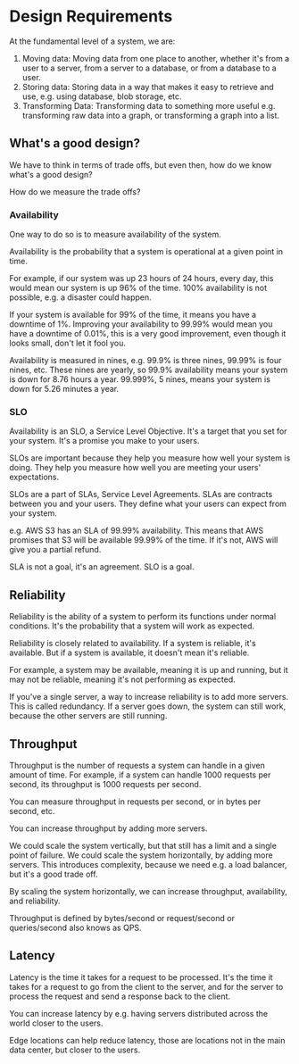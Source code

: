# Design Requirements

At the fundamental level of a system, we are:

1. Moving data: Moving data from one place to another, whether it's from a user to a server, from a server to a database, or from a database to a user.
2. Storing data: Storing data in a way that makes it easy to retrieve and use, e.g. using database, blob storage, etc.
3. Transforming Data: Transforming data to something more useful e.g. transforming raw data into a graph, or transforming a graph into a list.

## What's a good design?

We have to think in terms of trade offs, but even then, how do we know what's a good design?

How do we measure the trade offs?

### Availability

One way to do so is to measure availability of the system.

Availability is the probability that a system is operational at a given point in time.

For example, if our system was up 23 hours of 24 hours, every day, this would mean our system is up 96% of the time. 100% availability is not possible, e.g. a disaster could happen.

If your system is available for 99% of the time, it means you have a downtime of 1%. Improving your availability to 99.99% would mean you have a downtime of 0.01%, this is a very good improvement, even though it looks small, don't let it fool you.

Availability is measured in nines, e.g. 99.9% is three nines, 99.99% is four nines, etc. These nines are yearly, so 99.9% availability means your system is down for 8.76 hours a year. 99.999%, 5 nines, means your system is down for 5.26 minutes a year.

### SLO

Availability is an SLO, a Service Level Objective. It's a target that you set for your system. It's a promise you make to your users.

SLOs are important because they help you measure how well your system is doing. They help you measure how well you are meeting your users' expectations.

SLOs are a part of SLAs, Service Level Agreements. SLAs are contracts between you and your users. They define what your users can expect from your system.

e.g. AWS S3 has an SLA of 99.99% availability. This means that AWS promises that S3 will be available 99.99% of the time. If it's not, AWS will give you a partial refund.

SLA is not a goal, it's an agreement. SLO is a goal.

## Reliability

Reliability is the ability of a system to perform its functions under normal conditions. It's the probability that a system will work as expected.

Reliability is closely related to availability. If a system is reliable, it's available. But if a system is available, it doesn't mean it's reliable.

For example, a system may be available, meaning it is up and running, but it may not be reliable, meaning it's not performing as expected.

If you've a single server, a way to increase reliability is to add more servers. This is called redundancy. If a server goes down, the system can still work, because the other servers are still running.

## Throughput

Throughput is the number of requests a system can handle in a given amount of time. For example, if a system can handle 1000 requests per second, its throughput is 1000 requests per second.

You can measure throughput in requests per second, or in bytes per second, etc.

You can increase throughput by adding more servers.

We could scale the system vertically, but that still has a limit and a single point of failure. We could scale the system horizontally, by adding more servers. This introduces complexity, because we need e.g. a load balancer, but it's a good trade off.

By scaling the system horizontally, we can increase throughput, availability, and reliability.

Throughput is defined by bytes/second or request/second or queries/second also knows as QPS.

## Latency

Latency is the time it takes for a request to be processed. It's the time it takes for a request to go from the client to the server, and for the server to process the request and send a response back to the client.

You can increase latency by e.g. having servers distributed across the world closer to the users.

Edge locations can help reduce latency, those are locations not in the main data center, but closer to the users.
